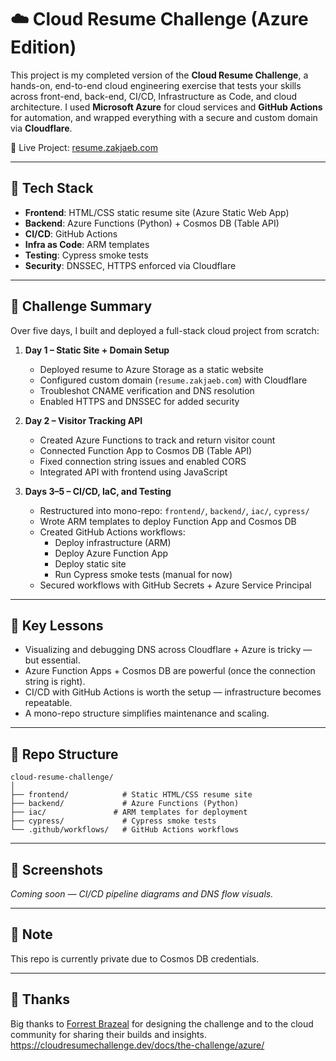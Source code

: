 # ☁️ Cloud Resume Challenge (Azure Edition)

This project is my completed version of the **Cloud Resume Challenge**, a hands-on, end-to-end cloud engineering exercise that tests your skills across front-end, back-end, CI/CD, Infrastructure as Code, and cloud architecture. I used **Microsoft Azure** for cloud services and **GitHub Actions** for automation, and wrapped everything with a secure and custom domain via **Cloudflare**.

📎 Live Project: [resume.zakjaeb.com](https://resume.zakjaeb.com)

---

## 🔧 Tech Stack

- **Frontend**: HTML/CSS static resume site (Azure Static Web App)
- **Backend**: Azure Functions (Python) + Cosmos DB (Table API)
- **CI/CD**: GitHub Actions
- **Infra as Code**: ARM templates
- **Testing**: Cypress smoke tests
- **Security**: DNSSEC, HTTPS enforced via Cloudflare

---

## 📌 Challenge Summary

Over five days, I built and deployed a full-stack cloud project from scratch:

1. **Day 1 – Static Site + Domain Setup**
   - Deployed resume to Azure Storage as a static website
   - Configured custom domain (`resume.zakjaeb.com`) with Cloudflare
   - Troubleshot CNAME verification and DNS resolution
   - Enabled HTTPS and DNSSEC for added security

2. **Day 2 – Visitor Tracking API**
   - Created Azure Functions to track and return visitor count
   - Connected Function App to Cosmos DB (Table API)
   - Fixed connection string issues and enabled CORS
   - Integrated API with frontend using JavaScript

3. **Days 3–5 – CI/CD, IaC, and Testing**
   - Restructured into mono-repo: `frontend/`, `backend/`, `iac/`, `cypress/`
   - Wrote ARM templates to deploy Function App and Cosmos DB
   - Created GitHub Actions workflows:
     - Deploy infrastructure (ARM)
     - Deploy Azure Function App
     - Deploy static site
     - Run Cypress smoke tests (manual for now)
   - Secured workflows with GitHub Secrets + Azure Service Principal

---

## 🧠 Key Lessons

- Visualizing and debugging DNS across Cloudflare + Azure is tricky — but essential.
- Azure Function Apps + Cosmos DB are powerful (once the connection string is right).
- CI/CD with GitHub Actions is worth the setup — infrastructure becomes repeatable.
- A mono-repo structure simplifies maintenance and scaling.

---

## 🚀 Repo Structure

```
cloud-resume-challenge/
│
├── frontend/            # Static HTML/CSS resume site
├── backend/             # Azure Functions (Python)
├── iac/               # ARM templates for deployment
├── cypress/             # Cypress smoke tests
└── .github/workflows/   # GitHub Actions workflows
```

---

## 📸 Screenshots

*Coming soon — CI/CD pipeline diagrams and DNS flow visuals.*

---

## 🔐 Note

This repo is currently private due to Cosmos DB credentials.

---

## 🙏 Thanks

Big thanks to [Forrest Brazeal](https://forrestbrazeal.com) for designing the challenge and to the cloud community for sharing their builds and insights.
https://cloudresumechallenge.dev/docs/the-challenge/azure/
